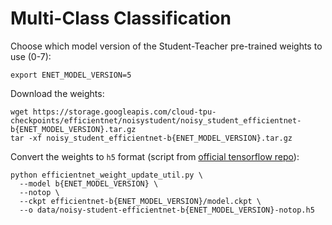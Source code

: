 # Multi-Class Classification

Choose which model version of the Student-Teacher pre-trained weights to use (0-7):

```shell
export ENET_MODEL_VERSION=5
```

Download the weights:

```shell
wget https://storage.googleapis.com/cloud-tpu-checkpoints/efficientnet/noisystudent/noisy_student_efficientnet-b{ENET_MODEL_VERSION}.tar.gz
tar -xf noisy_student_efficientnet-b{ENET_MODEL_VERSION}.tar.gz
```

Convert the weights to `h5` format (script from [official tensorflow repo](https://github.com/tensorflow/tensorflow/blob/master/tensorflow/python/keras/applications/efficientnet_weight_update_util.py)):

```shell
python efficientnet_weight_update_util.py \
  --model b{ENET_MODEL_VERSION} \
  --notop \
  --ckpt efficientnet-b{ENET_MODEL_VERSION}/model.ckpt \
  --o data/noisy-student-efficientnet-b{ENET_MODEL_VERSION}-notop.h5
```
